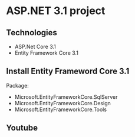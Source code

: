 # ASP.NET 3.1 project
## Technologies
- ASP.Net Core 3.1
- Entity Framework Core 3.1
## Install Entity Frameword Core 3.1
Package:
- Microsoft.EntityFrameworkCore.SqlServer
- Microsoft.EntityFrameworkCore.Design
- Microsoft.EntityFrameworkCore.Tools
## Youtube